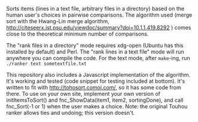 Sorts items (lines in a text file, arbitrary files in a directory) based on
the human user's choices in pairwise comparisons. The algorithm used (merge
sort with the Hwang-Lin merge algorithm, 
http://citeseerx.ist.psu.edu/viewdoc/summary?doi=10.1.1.419.8292 ) comes 
close to the theoretical minimum number of comparisons.

The "rank files in a directory" mode requires xdg-open (Ubuntu has this 
installed by default) and Perl. The "rank lines in a text file" mode will 
run anywhere you can compile the code. For the text mode, after `make`-ing, run
`./ranker text sometextfile.txt`

This repository also includes a Javascript implementation of the algorithm. It's
working and tested (code snippet for testing included at bottom). It's written 
to fit with http://tohosort.comoj.com/, so it has some code from there. To use
on your own site, implement your own version of initItemsToSort() and
fnc_ShowData(item1, item2, sortingDone), and call fnc_Sort(-1 or 1)
when the user makes a choice. Note: the original Touhou ranker allows ties and
undoing; this version doesn't.
